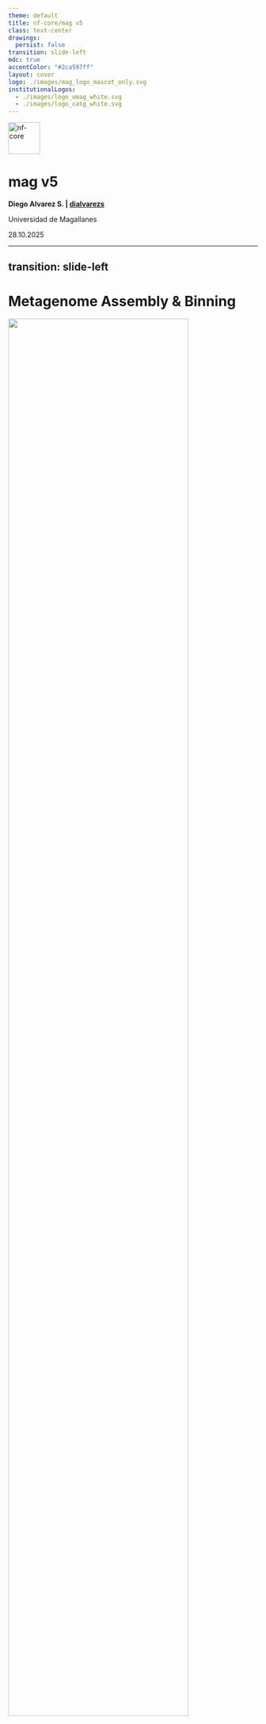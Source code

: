 ```yaml
---
theme: default
title: nf-core/mag v5
class: text-center
drawings:
  persist: false
transition: slide-left
mdc: true
accentColor: "#2ca597ff"
layout: cover
logo: ./images/mag_logo_mascot_only.svg
institutionalLogos:
  - ./images/logo_umag_white.svg
  - ./images/logo_catg_white.svg
---
```


<div class="text-center space-y-2">
  <div><img src="./images/nf-core_logo.svg" alt="nf-core" style="height: 4rem; display: inline-block;" /></div>
  <h1 class="!mb-0">mag v5</h1>
</div>

<div class="mt-10">

**Diego Alvarez S. | [<carbon-logo-github class="inline-block w-4 h-4 mb-0.75" /> dialvarezs](https://github.com/dialvarezs)**

<p>
  <span class="text-sm opacity-70">Universidad de Magallanes</span>
</p>

</div>

<div class="mt-12">

28.10.2025

</div>

<!--
-->

---
transition: slide-left
---

# Metagenome Assembly & Binning

<div class="mt-24 flex justify-center">
<img src="./images/binning.svg" style="width: 85%" />
</div>

<!--
-->

---
transition: slide-left
---

# History & Maintainers

<div class="grid grid-cols-[30%_70%] gap-6">

<div class="flex flex-col justify-start">

## Timeline

<div class="space-y-3 text-sm mt-4">

<div class="flex items-start gap-2">
<div class="text-xl">🚀</div>
<div>
<div class="font-bold">v1.0 - Dec 2019</div>
<div class="text-xs opacity-70 italic">Purple Corgi</div>
<div class="text-xs opacity-80">Hadrien Gourlé</div>
</div>
</div>

<div class="flex items-start gap-2">
<div class="text-xl">🚀</div>
<div>
<div class="font-bold">v2.0 - Jun 2021</div>
<div class="text-xs opacity-70 italic">Silver Swan</div>
<div class="text-xs opacity-80">Sabrina Krakau</div>
</div>
</div>

<div class="flex items-start gap-2">
<div class="text-xl">🚀</div>
<div>
<div class="font-bold">v3.0 - May 2024</div>
<div class="text-xs opacity-70 italic">Magenta Magpie</div>
<div class="text-xs opacity-80">James A. Fellows Yates</div>
</div>
</div>

<div class="flex items-start gap-2">
<div class="text-xl">🚀</div>
<div>
<div class="font-bold">v4.0 - May 2025</div>
<div class="text-xs opacity-70 italic">Blue Huemul</div>
<div class="text-xs opacity-80">James A. Fellows Yates</div>
</div>
</div>

<div class="flex items-start gap-2">
<div class="text-xl">🚀</div>
<div>
<div class="font-bold">v5.0 - Sep 2025</div>
<div class="text-xs opacity-70 italic">Green Squirrel</div>
<div class="text-xs opacity-80">James A. Fellows Yates</div>
</div>
</div>

</div>

</div>

<div>

## Current maintainers

<div>

<div class="grid grid-cols-3 gap-3 mt-4">

<div class="text-center">
<img src="./images/profiles/James.png" class="rounded-full w-20 h-20 mx-auto mb-1.5 object-cover" />
<div class="text-sm font-bold">James A. Fellows Yates</div>
<a href="https://github.com/jfy133" target="_blank" class="text-xs opacity-60 hover:opacity-100">@jfy133</a>
</div>

<div class="text-center">
<img src="./images/profiles/Jim.png" class="rounded-full w-20 h-20 mx-auto mb-1.5 object-cover" />
<div class="text-sm font-bold">Jim Downie</div>
<a href="https://github.com/prototaxites" target="_blank" class="text-xs opacity-60 hover:opacity-100">@prototaxites</a>
</div>

<div class="text-center">
<img src="./images/profiles/Daniel.png" class="rounded-full w-20 h-20 mx-auto mb-1.5 object-cover" />
<div class="text-sm font-bold">Daniel Straub</div>
<a href="https://github.com/d4straub" target="_blank" class="text-xs opacity-60 hover:opacity-100">@d4straub</a>
</div>

</div>

<div class="flex justify-center mt-3">
<div class="grid grid-cols-2 gap-3" style="width: 66.666%;">

<div class="text-center">
<img src="./images/profiles/Adam.png" class="rounded-full w-20 h-20 mx-auto mb-1.5 object-cover" />
<div class="text-sm font-bold">Adam Rosenbaum</div>
<a href="https://github.com/muabnezor" target="_blank" class="text-xs opacity-60 hover:opacity-100">@muabnezor</a>
</div>

<div class="text-center">
<img src="./images/profiles/Diego.png" class="rounded-full w-20 h-20 mx-auto mb-1.5 object-cover" />
<div class="text-sm font-bold">Diego Alvarez S.</div>
<a href="https://github.com/dialvarezs" target="_blank" class="text-xs opacity-60 hover:opacity-100">@dialvarezs</a>
</div>

</div>
</div>

</div>

<div class="mt-6 bg-gray-100 dark:bg-gray-800 rounded-lg p-3">
<div class="grid grid-cols-[auto_1fr_auto] gap-6 items-center">

<div class="text-sm font-bold opacity-70 whitespace-nowrap">Thanks! 🙏</div>

<div class="text-xs">
<span class="font-bold">Past maintainers</span><br />
Hadrien Gourlé, Sabrina Krakau, <br />
Maxime Borry
</div>

<div class="flex items-center gap-2 text-xs">
<img src="./images/profiles/other_contributors.png" class="h-15" />
<span class="whitespace-nowrap"><span class="font-bold">+ many other contributors</span></span>
</div>

</div>
</div>

</div>

</div>

<!--
-->

---
transition: slide-left
---

# What's New?

<div class="grid grid-cols-2 gap-8 mt-6">

<div class="space-y-6">

<div class="bg-gradient-to-br from-teal-50 to-blue-50 dark:from-teal-900/30 dark:to-blue-900/30 rounded-lg p-4">
<div class="flex items-center gap-3 mb-3">
<h2 class="text-xl m-0">Long read assembly</h2>
</div>
<div class="text-base">Using <strong>Flye</strong> and/or <strong>MetaMDBG</strong></div>
</div>

<div class="bg-gradient-to-br from-teal-50 to-blue-50 dark:from-teal-900/30 dark:to-blue-900/30 rounded-lg p-4">
<div class="flex items-center gap-3 mb-3">
<h2 class="text-xl m-0">New tools</h2>
</div>
<div class="space-y-2 text-sm">
<div><span class="font-bold text-teal-700 dark:text-teal-300">Binners:</span> CONCOCT</div>
<div><span class="font-bold text-teal-700 dark:text-teal-300">Bin QC:</span> CheckM, CheckM2</div>
<div><span class="font-bold text-teal-700 dark:text-teal-300">Viral/eukaryotic MAGs:</span> geNomad, Tiara, MetaEuk</div>
<div><span class="font-bold text-teal-700 dark:text-teal-300">Depth normalisation:</span> BBNorm</div>
</div>
</div>

</div>

<div class="space-y-6">

<div class="bg-gradient-to-br from-teal-50 to-blue-50 dark:from-teal-900/30 dark:to-blue-900/30 rounded-lg p-4">
<div class="flex items-center gap-3 mb-3">
<h2 class="text-xl m-0">Updated tools / databases</h2>
</div>
<div class="text-base font-semibold">Basically everything!</div>
</div>

<div class="bg-gradient-to-br from-red-50 to-orange-50 dark:from-red-900/30 dark:to-orange-900/30 rounded-lg p-5">
<h2 class="text-xl font-bold m-0 mb-3" style="color: #c53939ff !important;">Deprecated</h2>
<div class="text-base font-bold">RAW read taxonomic profiling</div>
<div class="text-sm mt-2">→ Use <strong>nf-core/taxprofiler</strong> instead</div>
</div>

</div>

</div>

<!--
-->

---
transition: slide-left
---

# What's New?


<div class="bg-gradient-to-r from-teal-50 to-blue-50 dark:from-teal-900/30 dark:to-blue-900/30 rounded-xl p-10 max-w-4xl mt-10">

<h2 class="text-center mb-5">🚀 Just Released!</h2>
<h3 class="text-center mb-10">v5.1.0 - <span class="font-italic">Platinum Pudu</span></h3>

<div class="grid grid-cols-3 gap-12">

<div class="flex flex-col items-center text-center">
<div class="text-6xl mb-4">📦</div>
<div class="font-bold text-xl mb-2">New binner</div>
<div class="text-lg">COMEBin</div>
</div>

<div class="flex flex-col items-center text-center">
<div class="text-6xl mb-4">📚</div>
<div class="font-bold text-xl mb-2">Documentation</div>
<div>Usage of</div>
<div class="text-base font-mono bg-gray-200 dark:bg-gray-700 px-2 py-1 rounded mt-1 inline-block">*_percentidentity</div>
</div>



<div class="flex flex-col items-center text-center">
<div class="text-6xl mb-4">🐛</div>
<div class="font-bold text-xl mb-2">Bug fixes</div>
<div class="text-lg opacity-70">metaSPAdes CPUs config, LR assembly mode and more</div>
</div>

</div>

</div>


<!--
-->


---
transition: slide-left
---

# Codebase Improvements

<div class="text-lg mb-8 opacity-80">From v3.0 to v5.0</div>

<div class="grid grid-cols-2 gap-8">

<div class="space-y-6">

<div class="bg-gradient-to-br from-teal-50 to-blue-50 dark:from-teal-900/30 dark:to-blue-900/30 rounded-xl p-4">
<div class="flex items-center gap-3 mb-2">
<div class="text-4xl">📝</div>
<div>
<div class="text-3xl font-bold">1,106</div>
<div class="text-sm opacity-80">commits</div>
</div>
</div>
</div>

<div class="bg-gradient-to-br from-teal-50 to-blue-50 dark:from-teal-900/30 dark:to-blue-900/30 rounded-xl p-4">
<div class="flex items-center gap-3 mb-2">
<div class="text-4xl">📂</div>
<div>
<div class="text-3xl font-bold">626</div>
<div class="text-sm opacity-80">files changed</div>
</div>
</div>
</div>

<div class="bg-gradient-to-br from-teal-50 to-blue-50 dark:from-teal-900/30 dark:to-blue-900/30 rounded-xl p-4">
<div class="flex items-center gap-3 mb-2">
<div class="text-4xl">🧩</div>
<div>
<div class="text-3xl font-bold">-23</div>
<div class="text-sm opacity-80">local modules (migrated to nf-core ones)</div>
</div>
</div>
</div>

</div>

<div class="space-y-6">

<div class="bg-gradient-to-br from-teal-50 to-blue-50 dark:from-teal-900/30 dark:to-blue-900/30 rounded-xl p-4">
<div class="flex items-center gap-3 mb-2">
<div class="text-4xl">➕</div>
<div>
<div class="text-3xl font-bold text-green-600 dark:text-green-400">50,417</div>
<div class="text-sm opacity-80">additions</div>
</div>
</div>
</div>

<div class="bg-gradient-to-br from-teal-50 to-blue-50 dark:from-teal-900/30 dark:to-blue-900/30 rounded-xl p-4">
<div class="flex items-center gap-3 mb-2">
<div class="text-4xl">➖</div>
<div>
<div class="text-3xl font-bold text-red-600 dark:text-red-400">10,678</div>
<div class="text-sm opacity-80">deletions</div>
</div>
</div>
</div>


<div class="bg-gradient-to-br from-teal-50 to-blue-50 dark:from-teal-900/30 dark:to-blue-900/30 rounded-xl p-4">
<div class="flex items-center gap-3 mb-2">
<div class="text-4xl">⚙️</div>
<div>
<div class="text-3xl font-bold">11</div>
<div class="text-sm opacity-80">new subworkflows</div>
</div>
</div>
</div>

</div>

</div>

---
layout: full
transition: slide-left
---

# Previous Workflow (v4.0)

<div class="mt-2 flex justify-center">
<img src="./images/mag_workflow_v4_0_0.png" style="width: 90%" />
</div>

<!--
-->

---
transition: slide-left
layout: two-cols-header
---

# Longread only PR by @muabnezor

::left::

<div class="bg-gradient-to-br from-teal-50 to-blue-50 dark:from-teal-900/30 dark:to-blue-900/30 rounded-xl p-6">

- **Complete rebuild** of the pre-processing and assembly subworkflows
- **~100 commits**
- **~6 months** of development
- **200+ comments**

</div>

::right::

<img src="./images/lr_only_pr.png" class="rounded-lg shadow-xl" />

<style>
.slidev-layout.two-cols-header {
  grid-template-columns: 40% 60% !important;
  column-gap: 1rem !important;
}
</style>

<!--
-->

---
layout: full
transition: slide-left
---

# Current Workflow (v5.1)

<div class="mt--15 flex justify-center">
<img src="./images/mag_metromap_light.svg" style="width: 85%" />
</div>

<!--
-->

---
layout: full
transition: slide-left
---

# nf-core/mag v5.1 - Preprocessing

<div class="flex items-center justify-center h-full">
  <div style="width: 75%; height: 420px; overflow: hidden; position: relative;">
    <img src="./images/mag_metromap_light.svg" style="position: absolute; top: -130px; left: 50%; transform: translateX(-25%) scale(1); transform-origin: top center; max-width: none;" />
  </div>
</div>

<!--
-->

---
layout: full
transition: slide-left
---

# nf-core/mag v5.1 - Assembly and Annotation

<div class="flex items-center justify-center h-full">
  <div style="width: 90%; height: 310px; overflow: hidden; position: relative;">
    <img src="./images/mag_metromap_light.svg" style="position: absolute; top: -190px; left: 90%; transform: translateX(-89%) scale(1); transform-origin: top center; max-width: none;" />
  </div>
</div>

<!--
-->

---
layout: full
transition: slide-left
---

# nf-core/mag v5.1 - Binning and Refinement

<div class="flex items-center justify-center h-full">
  <div style="width: 80%; height: 300px; overflow: hidden; position: relative;">
    <img src="./images/mag_metromap_light.svg" style="position: absolute; top: -600px; left: 90%; transform: translateX(-45%) scale(1); transform-origin: top center; max-width: none;" />
  </div>
</div>

<!--
-->

---
layout: full
transition: slide-left
---

# nf-core/mag v5.1 - Bin QC and Taxonomy

<div class="flex items-center justify-center h-full">
  <div style="width: 27%; height: 450px; overflow: hidden; position: relative;">
    <img src="./images/mag_metromap_light.svg" style="position: absolute; top: -420px; left: 50%; transform: translateX(-59.4%) scale(0.8); transform-origin: top center; max-width: none;" />
  </div>
</div>

<!--
-->

---
transition: slide-left
---

# How to run nf-core/mag v5.1.0?

```bash
nextflow run nf-core/mag -r 5.1.0 \
  -profile <docker/singularity/.../institute> \
  --input samplesheet.csv \
  --outdir results/
```

Mixed short + long read samplesheet

```csv
sample,group,short_reads_1,short_reads_2,long_reads,short_reads_platform,long_reads_platform
sample1,0,data/sample1_R1.fastq.gz,data/sample1_R2.fastq.gz,data/sample1.fastq.gz,ILLUMINA,OXFORD_NANOPORE
sample2,0,data/sample2_R1.fastq.gz,data/sample2_R2.fastq.gz,data/sample2.fastq.gz,ILLUMINA,OXFORD_NANOPORE
sample3,1,data/sample3_R1.fastq.gz,data/sample3_R2.fastq.gz,,ILLUMINA,
```

Long read only, merging runs
```csv
sample,run,group,long_reads,long_reads_platform
sample1,1,0,data/sample1a.fastq.gz,OXFORD_NANOPORE
sample1,2,0,data/sample1b.fastq.gz,OXFORD_NANOPORE
sample2,0,0,data/sample2.fastq.gz,OXFORD_NANOPORE
sample3,1,0,data/sample3.fastq.gz,OXFORD_NANOPORE
```

<!--
-->

---
transition: slide-left
---

# What's Next?


| Feature                           | Planned | In Progress | On Review |
| --------------------------------- | :-----: | :---------: | :-------: |
| **MetaBinner**                    |    ✅    |      ✅      |     ✅     |
| **Bin QC by multiple tools**      |    ✅    |      ✅      |     ✅     |
| **BigMAG** compatibility          |    ✅    |      ✅      |           |
| **Hostile** for decontamination   |    ✅    |      ✅      |           |
| **nf-test** snapshots (Hackaton!) |    ✅    |      ✅      |           |
| **CoverM** for bin abundance      |    ✅    |             |           |


<!--
-->

---
layout: center
class: text-center
---

<div>
<img src="./images/mag_logo_mascot_only.svg" alt="nf-core" style="height: 8rem; display: inline-block;" />
</div>

# Thank you!

<div class="mt-12 space-y-8">

<div class="text-xl opacity-80">
Questions? Suggestions? Issues?
</div>

<div class="flex justify-center gap-12 text-lg">

<div>
<carbon-logo-github class="text-4xl mb-2" />
<div class="font-bold">GitHub</div>
<a href="https://github.com/nf-core/mag" target="_blank" class="text-teal-600 dark:text-teal-400 hover:underline">nf-core/mag</a>
</div>

<div>
<carbon-chat class="text-4xl mb-2" />
<div class="font-bold">Slack</div>
<a href="https://nfcore.slack.com/channels/mag" target="_blank" class="text-teal-600 dark:text-teal-400 hover:underline">#mag</a>
</div>

<div>
<carbon-document class="text-4xl mb-2" />
<div class="font-bold">Documentation</div>
<a href="https://nf-co.re/mag" target="_blank" class="text-teal-600 dark:text-teal-400 hover:underline">nf-co.re/mag</a>
</div>

</div>

</div>

